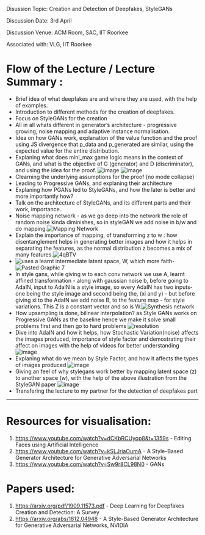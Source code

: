 Disussion Topic: Creation and Detection of Deepfakes, StyleGANs

Discussion Date: 3rd April

Discussion Venue: ACM Room, SAC, IIT Roorkee

Associated with: VLG, IIT Roorkee

# Flow of the Lecture / Lecture Summary :
- Brief idea of what deepfakes are and where they are used, with the help of examples.
- Introduction to different methods for the creation of deepfakes.
- Focus on StyleGANs for the creation
- All in all whats different in generator’s architecture - progressive growing, noise mapping and adaptive instance normalisation.
- Idea on how GANs work, explanation of the value function and the proof using JS divergence that p_data and p_generated are similar, using the expected value for the entire distribution.
- Explaning what does mini_max game logic means in the context of GANs, and what is the objective of G (generator) and D (discriminator), and using the idea for the proof.
![image](https://github.com/beingamanforever/Discussions-I-took/assets/121532863/dffd27dd-9380-4466-98f9-6195839c7fa2)
![image](https://github.com/beingamanforever/Discussions-I-took/assets/121532863/ddf99656-20d6-4413-b092-fd77fb36c44a)
- Clearning the underlying assumptions for the proof (no mode collapse)
- Leading to Progressive GANs, and explaning their architecture
- Explaning  how PGANs led to StyleGANs, and how the later is better and more importantly how?
- Talk on the architecture of StyleGANs, and its different parts and their work, importance.
- Noise mapping network - as we go deep into the network the role of random noise kinda diminishes, so in styleGAN we add noise in b/w and do mapping.![Mapping Network](https://github.com/beingamanforever/Discussions-I-took/assets/121532863/a6723bb2-13e4-4a5e-9c79-fc61f8fdb196)
- Explain the importance of mapping, of transforming z to w : how disentanglement helps in generating better images and how it helps in separating the features, as the normal distribution z becomes a mix of many features.![4qBTV](https://github.com/beingamanforever/Discussions-I-took/assets/121532863/1be0d6e6-90e7-47db-8e05-cd25455d0c89)
- ![uses a learnt intermediate latent space, W, which more faith-](https://github.com/beingamanforever/Discussions-I-took/assets/121532863/ba5aa8ac-30c6-41aa-aeed-a7ce0ce5f8ae)
![Pasted Graphic 7](https://github.com/beingamanforever/Discussions-I-took/assets/121532863/c8502f61-cbda-4ffc-903c-8e6eed519e98)
- In style gans, while giving w to each conv network we use A, learnt affined transformation - along with gaussian noise b, before going to AdaIN, input to AdaIN is a style image, so every AdaIN has two inputs- one being the style image and second being the, (xi and y) - but before giving xi to the AdaIN we add noise B, to the feature map - for style variations. This Z is a constant vector and so is W.![Synthesis network](https://github.com/beingamanforever/Discussions-I-took/assets/121532863/4a325647-03cd-4186-b3a9-f9d23b813d78)
- How upsampling is done, bilinear interpolation? as Style GANs works on Progressive GANs as the baseline hence we make it solve small problems first and then go to hard problems
![resolution](https://github.com/beingamanforever/Discussions-I-took/assets/121532863/2beda13c-2b82-4211-968d-ae2a48b5b425)
- Dive into AdaIN and how it helps, how Stochastic Variation(noise) affects the images produced, importance of style factor and demostrating their affect on images with the help of videos for better understanding
   ![image](https://github.com/beingamanforever/Discussions-I-took/assets/121532863/948bcd60-1a0b-4d62-b06c-f0802cfb7e20)
- Explaning what do we mean by Style Factor, and how it affects the types of images produced
  ![image](https://github.com/beingamanforever/Discussions-I-took/assets/121532863/e41fa329-99ae-4ca3-88a5-9c385c45431c)
- Giving an feel of why stylegans work better by mapping latent space (z) to another space (w), with the help of the above illustration from the StyleGAN paper
  ![image](https://github.com/beingamanforever/Discussions-I-took/assets/121532863/bebce439-d2b6-468b-8ef8-5c5153628a36)
- Transfering the lecture to my partner for the detection of deepfakes part
-------------------------------------------------------------------------------------------------------------------
# Resources for visualisation:
1. https://www.youtube.com/watch?v=dCKbRCUyop8&t=1359s - Editing Faces using Artificial Intelligence
2. https://www.youtube.com/watch?v=kSLJriaOumA - A Style-Based Generator Architecture for Generative Adversarial Networks
3. https://www.youtube.com/watch?v=Sw9r8CL98N0 - GANs

# Papers used:
1. https://arxiv.org/pdf/1909.11573.pdf - Deep Learning for Deepfakes Creation and Detection: A Survey
2. https://arxiv.org/abs/1812.04948 - A Style-Based Generator Architecture for Generative Adversarial Networks, NVIDIA


